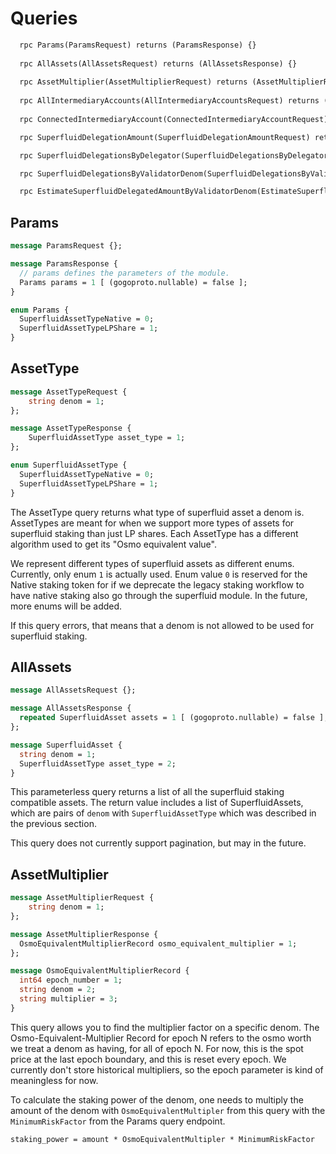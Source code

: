 <!--
order: 9
-->

# Queries

```protobuf
  rpc Params(ParamsRequest) returns (ParamsResponse) {}
  
  rpc AllAssets(AllAssetsRequest) returns (AllAssetsResponse) {}
  
  rpc AssetMultiplier(AssetMultiplierRequest) returns (AssetMultiplierResponse) {}
  
  rpc AllIntermediaryAccounts(AllIntermediaryAccountsRequest) returns (AllIntermediaryAccountsResponse) {}
  
  rpc ConnectedIntermediaryAccount(ConnectedIntermediaryAccountRequest) returns (ConnectedIntermediaryAccountResponse) {}

  rpc SuperfluidDelegationAmount(SuperfluidDelegationAmountRequest) returns (SuperfluidDelegationAmountResponse) {}

  rpc SuperfluidDelegationsByDelegator(SuperfluidDelegationsByDelegatorRequest) returns (SuperfluidDelegationsByDelegatorResponse) {}

  rpc SuperfluidDelegationsByValidatorDenom(SuperfluidDelegationsByValidatorDenomRequest) returns (SuperfluidDelegationsByValidatorDenomResponse) {}

  rpc EstimateSuperfluidDelegatedAmountByValidatorDenom(EstimateSuperfluidDelegatedAmountByValidatorDenomRequest)returns (EstimateSuperfluidDelegatedAmountByValidatorDenomResponse) {}
```

## Params

```protobuf
message ParamsRequest {};

message ParamsResponse {
  // params defines the parameters of the module.
  Params params = 1 [ (gogoproto.nullable) = false ];
}

enum Params {
  SuperfluidAssetTypeNative = 0;
  SuperfluidAssetTypeLPShare = 1;
}
```



## AssetType

```protobuf
message AssetTypeRequest { 
    string denom = 1;
};

message AssetTypeResponse {
    SuperfluidAssetType asset_type = 1;
};

enum SuperfluidAssetType {
  SuperfluidAssetTypeNative = 0;
  SuperfluidAssetTypeLPShare = 1;
}
```

The AssetType query returns what type of superfluid asset a denom is.  AssetTypes are meant for when
we support more types of assets for superfluid staking than just LP shares.  Each AssetType has a different
algorithm used to get its "Osmo equivalent value".

We represent different types of superfluid assets as different enums.  Currently, only enum `1` is actually used.  Enum value `0` is reserved for the Native staking token for if we deprecate the legacy staking workflow to have native staking also go through the superfluid module. In the future, more enums will be added.

If this query errors, that means that a denom is not allowed to be used for superfluid staking.

## AllAssets

```protobuf
message AllAssetsRequest {};

message AllAssetsResponse {
  repeated SuperfluidAsset assets = 1 [ (gogoproto.nullable) = false ];
};

message SuperfluidAsset {
  string denom = 1;
  SuperfluidAssetType asset_type = 2;
}
```

This parameterless query returns a list of all the superfluid staking compatible assets. The return value includes a list of SuperfluidAssets, which are pairs of `denom` with `SuperfluidAssetType` which was described in the previous section.

This query does not currently support pagination, but may in the future.

## AssetMultiplier

```protobuf
message AssetMultiplierRequest {
    string denom = 1;
};

message AssetMultiplierResponse {
  OsmoEquivalentMultiplierRecord osmo_equivalent_multiplier = 1;
};

message OsmoEquivalentMultiplierRecord {
  int64 epoch_number = 1;
  string denom = 2;
  string multiplier = 3;
}
```

This query allows you to find the multiplier factor on a specific denom. The Osmo-Equivalent-Multiplier Record for epoch N refers to the osmo worth we treat a denom as having, for all of epoch N.  For now, this is the spot price at the last epoch boundary, and this is reset every epoch.  We currently don't store historical multipliers, so the epoch parameter is kind of meaningless for now.

To calculate the staking power of the denom, one needs to multiply the amount of the denom with `OsmoEquivalentMultipler` from this query with the `MinimumRiskFactor` from the Params query endpoint.

`staking_power = amount * OsmoEquivalentMultipler * MinimumRiskFactor`

